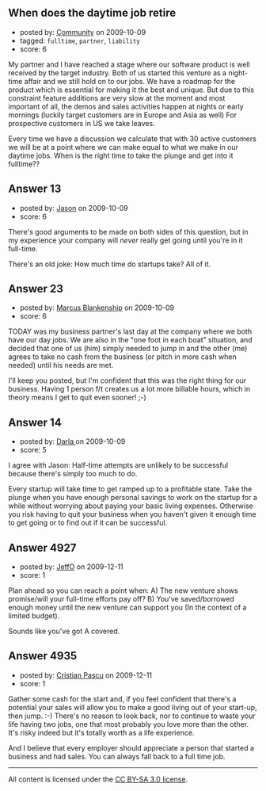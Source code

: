 ## When does the daytime job retire

- posted by: [Community](https://stackexchange.com/users/-1/-1-community) on 2009-10-09
- tagged: `fulltime`, `partner`, `liability`
- score: 6

My partner and I have reached a stage where our software product is well received by the target industry. Both of us started this venture as a night-time affair and we still hold on to our jobs. We have a roadmap for the product which is essential for making it the best and unique. But due to this constraint feature additions are very slow at the moment and most important of all, the demos and sales activities happen at nights or early mornings (luckily target customers are in Europe and Asia as well) For prospective customers in US we take leaves.

Every time we have a discussion we calculate that with 30 active customers we will be at a point where we can make equal to what we make in our daytime jobs. When is the right time to take the plunge and get into it fulltime??


## Answer 13

- posted by: [Jason](https://stackexchange.com/users/-1/2-jason) on 2009-10-09
- score: 6

There's good arguments to be made on both sides of this question, but in my experience your company will *never* really get going until you're in it full-time.

There's an old joke: How much time do startups take?  All of it.


## Answer 23

- posted by: [Marcus Blankenship](https://stackexchange.com/users/-1/20-marcus-blankenship) on 2009-10-09
- score: 6

TODAY was my business partner's last day at the company where we both have our day jobs.  We are also in the "one foot in each boat" situation, and decided that one of us (him) simply needed to jump in and the other (me) agrees to take no cash from the business (or pitch in more cash when needed) until his needs are met.

I'll keep you posted, but I'm confident that this was the right thing for our business.  Having 1 person f/t creates us a lot more billable hours, which in theory means I get to quit even sooner!  ;-)




## Answer 14

- posted by: [Darla ](https://stackexchange.com/users/-1/12-darla) on 2009-10-09
- score: 5

I agree with Jason: Half-time attempts are unlikely to be successful because there's simply too much to do.

Every startup will take time to get ramped up to a profitable state. Take the plunge when you have enough personal savings to work on the startup for a while without worrying about paying your basic living expenses. Otherwise you risk having to quit your business when you haven't given it enough time to get going or to find out if it can be successful. 




## Answer 4927

- posted by: [JeffO](https://stackexchange.com/users/-1/1796-jeffo) on 2009-12-11
- score: 1

Plan ahead so you can reach a point when:
A) The new venture shows promise/will your full-time efforts pay off?
B) You've saved/borrowed enough money until the new venture can support you (In the context of a limited budget).

Sounds like you've got A covered.


## Answer 4935

- posted by: [Cristian Pascu](https://stackexchange.com/users/-1/1546-cristian-pascu) on 2009-12-11
- score: 1

Gather some cash for the start and, if you feel confident that there's a potential your sales will allow you to make a good living out of your start-up, then jump. :-) There's no reason to look back, nor to continue to waste your life having two jobs, one that most probably you love more than the other. It's risky indeed but it's totally worth as a life experience. 

And I believe that every employer should appreciate a person that started a business and had sales. You can always fall back to a full time job. 



---

All content is licensed under the [CC BY-SA 3.0 license](https://creativecommons.org/licenses/by-sa/3.0/).

